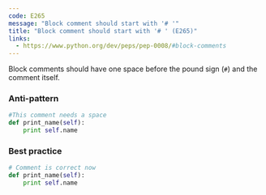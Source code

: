 ```yaml
---
code: E265
message: "Block comment should start with '# '"
title: "Block comment should start with '# ' (E265)"
links:
  - https://www.python.org/dev/peps/pep-0008/#block-comments
---
```


Block comments should have one space before the pound sign (`#`) and the comment itself.

### Anti-pattern

```python
#This comment needs a space
def print_name(self):
    print self.name
```

### Best practice

```python
# Comment is correct now
def print_name(self):
    print self.name
```
